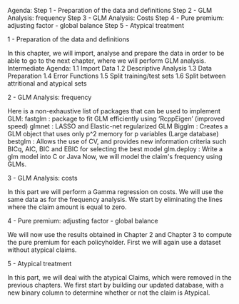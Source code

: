 Agenda:
Step 1 - Preparation of the data and definitions
Step 2 - GLM Analysis: frequency
Step 3 - GLM Analysis: Costs
Step 4 - Pure premium: adjusting factor - global balance
Step 5 - Atypical treatment

1 - Preparation of the data and definitions

In this chapter, we will import, analyse and prepare the data in order to be able to go to the next chapter, where we will perform GLM analysis.
Intermediate Agenda:
1.1 Import Data
1.2 Descriptive Analysis
1.3 Data Preparation
1.4 Error Functions
1.5 Split training/test sets
1.6 Split between attritional and atypical sets

2 - GLM Analysis: frequency

Here is a non-exhaustive list of packages that can be used to implement GLM:
fastglm : package to fit GLM efficiently using ‘RcppEigen’ (improved speed)
glmnet : LASSO and Elastic-net regularized GLM
Bigglm : Creates a GLM object that uses only p^2 memory for p variables (Large database)
bestglm : Allows the use of CV, and provides new information criteria such BICq, AIC, BIC and EBIC for selecting the best model
glm.deploy : Write a glm model into C or Java
Now, we will model the claim's frequency using GLMs.

3 - GLM Analysis: costs

In this part we will perform a Gamma regression on costs.
We will use the same data as for the frequency analysis. We start by eliminating the lines where the claim amount is equal to zero.

4 - Pure premium: adjusting factor - global balance

We will now use the results obtained in Chapter 2 and Chapter 3 to compute the pure premium for each policyholder.
First we will again use a dataset without atypical claims.

5 - Atypical treatment

In this part, we will deal with the atypical Claims, which were removed in the previous chapters.
We first start by building our updated database, with a new binary column to determine whether or not the claim is Atypical.
